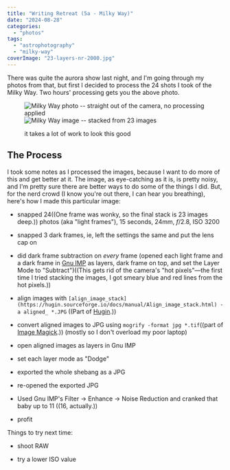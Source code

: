```yaml
---
title: "Writing Retreat (5a - Milky Way)"
date: "2024-08-28"
categories: 
  - "photos"
tags: 
  - "astrophotography"
  - "milky-way"
coverImage: "23-layers-nr-2000.jpg"
---
```


There was quite the aurora show last night, and I'm going through my photos from that, but first I decided to process the 24 shots I took of the Milky Way. Two hours' processing gets you the above photo.

<figure>

![Milky Way photo -- straight out of the camera, no processing applied](https://i0.wp.com/patrickjohanneson.com/wp-content/uploads/2024/08/IMG_3851-2000-sooc.jpg?ssl=1)![Milky Way image -- stacked from 23 images](https://i1.wp.com/patrickjohanneson.com/wp-content/uploads/2024/08/23-layers-nr-2000.jpg?ssl=1)

<figcaption>

it takes a lot of work to look this good

</figcaption>



</figure>

## The Process

I took some notes as I processed the images, because I want to do more of this and get better at it. The image, as eye-catching as it is, is pretty noisy, and I'm pretty sure there are better ways to do some of the things I did. But, for the nerd crowd (I know you're out there, I can hear you breathing), here's how I made this particular image:

- snapped 24((One frame was wonky, so the final stack is 23 images deep.)) photos (aka "light frames"), 15 seconds, 24mm, _f_/2.8, ISO 3200

- snapped 3 dark frames, ie, left the settings the same and put the lens cap on

- did dark frame subtraction on _every_ frame (opened each light frame and a dark frame in [Gnu IMP](https://gimp.org/) as layers, dark frame on top, and set the Layer Mode to "Subtract")((This gets rid of the camera's "hot pixels"—the first time I tried stacking the images, I got smeary blue and red lines from the hot pixels.))

- align images with `[align_image_stack](https://hugin.sourceforge.io/docs/manual/Align_image_stack.html) -a aligned_ *.JPG` ((Part of [Hugin](https://hugin.sourceforge.io/).))

- convert aligned images to JPG using `mogrify -format jpg *.tif`((part of [Image Magick](https://imagemagick.org/).)) (mostly so I don't overload my poor laptop)

- open aligned images as layers in Gnu IMP

- set each layer mode as "Dodge"

- exported the whole shebang as a JPG

- re-opened the exported JPG

- Used Gnu IMP's Filter → Enhance → Noise Reduction and cranked that baby up to 11 ((16, actually.))

- profit

Things to try next time:

- shoot RAW

- try a lower ISO value
